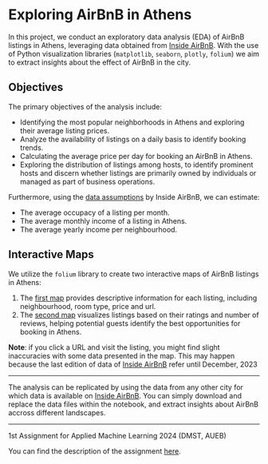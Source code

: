 # Exploring AirBnB in Athens
In this project, we conduct an exploratory data analysis (EDA) of AirBnB listings in Athens, leveraging data obtained from [Inside AirBnB](https://insideairbnb.com/get-the-data/). With the use of Python visualization libraries (`matplotlib`, `seaborn`, `plotly`, `folium`) we aim to extract insights about the effect of AirBnB in the city.


## Objectives
The primary objectives of the analysis include:

* Identifying the most popular neighborhoods in Athens and exploring their average listing prices.
* Analyze the availability of listings on a daily basis to identify booking trends.
* Calculating the average price per day for booking an AirBnB in Athens.
* Exploring the distribution of listings among hosts, to identify prominent hosts and discern whether listings are primarily owned by individuals or managed as part of business operations.

Furthermore, using the [data assumptions](https://insideairbnb.com/data-assumptions/) by Inside AirBnB, we can estimate:
* The average occupacy of a listing per month.
* The average monthly income of a listing in Athens.
* The average yearly income per neighbourhood.

## Interactive Maps

We utilize the `folium` library to create two interactive maps of AirBnB listings in Athens:

1. The [first map](https://github.com/cfragiadakis/Exploring-AirBnB-in-Athens/blob/main/maps/athens_airbnb_map.html) provides descriptive information for each listing, including neighbourhood, room type, price and url. 
2. The [second map](https://github.com/cfragiadakis/Exploring-AirBnB-in-Athens/blob/main/maps/athens_airbnb_map2.html) visualizes listings based on their ratings and number of reviews, helping potential guests identify the best opportunities for booking in Athens.
   
**Note**: if you click a URL and visit the listing, you might find slight inaccuracies with some data presented in the map. This may happen because the last edition of data of [Inside AirBnB](https://insideairbnb.com/get-the-data/) refer until December, 2023


---

The analysis can be replicated by using the data from any other city for which data is available on [Inside AirBnB](https://insideairbnb.com/get-the-data/). You can simply download and replace the data files within the notebook, and extract insights about AirBnB accross different landscapes.

--- 

1st Assignment for Applied Machine Learning 2024 (DMST, AUEB)

You can find the description of the assignment [here](https://github.com/cfragiadakis/Exploring-AirBnB-in-Athens/blob/main/assignment_description.ipynb).
